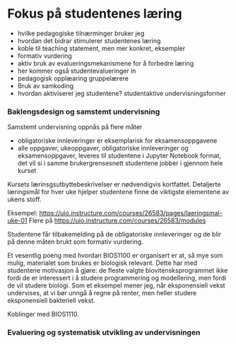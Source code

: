 # Fokus på studentenes læring




* hvilke pedagogiske tilnærminger bruker jeg
* hvordan det bidrar stimulerer studentenes læring
* koble til teaching statement, men mer konkret, eksempler
* formativ vurdering
* aktiv bruk av evalueringsmekanismene for å forbedre læring
* her kommer også studentevalueringer in
* pedagogisk opplæaring gruppelærere
* Bruk av samkoding
* hvordan aktiviserer jeg studentene? studentaktive undervisningsformer

### Baklengsdesign og samstemt undervisning


Samstemt undervisning oppnås på flere måter
* obligatoriske innleveringer er eksemplarisk for eksamensoppgavene
* alle oppgaver, ukeoppgaver, obligatoriske innleveringer og eksamensoppgaver,
  leveres til studentene i Jupyter Notebook format,
  det vil si i samme brukergrensesnett studentene jobber i gjennom hele kurset

Kursets lærinsgsutbyttebeskrivelser er nødvendigvis kortfattet.
Detaljerte læringsmål for hver uke hjelper studentene finne
de viktigste elementene av ukens stoff.

Eksempel: <https://uio.instructure.com/courses/26583/pages/laeringsmal-uke-01>
Flere på <https://uio.instructure.com/courses/26583/modules>

Studentene får tilbakemelding på de obligatoriske innleveringer og de blir
på denne måten brukt som formativ vurdering.


Et vesentlig poeng med hvordan BIOS1100 er organisert er at, så mye som mulig,
materialet som brukes er biologisk relevant.
Dette har med studentene motivasjon å gjøre:
de fleste valgte biovitensksprogrammet ikke fordi de er interessert
i å studere programmering og modellering, men fordi de vil studere biologi.
Som et eksempel mener jeg, når eksponensiell vekst undervises,
at vi bør unngå å regne på renter, men heller studere eksponensiell bakteriell vekst.


Koblinger med BIOS1110.

### Evaluering og systematisk utvikling av undervisningen


